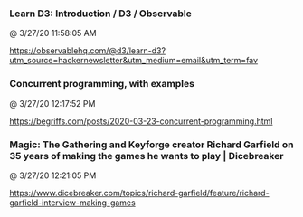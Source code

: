 ﻿

### Learn D3: Introduction / D3 / Observable
@ 3/27/20 11:58:05 AM

https://observablehq.com/@d3/learn-d3?utm_source=hackernewsletter&utm_medium=email&utm_term=fav



### Concurrent programming, with examples
@ 3/27/20 12:17:52 PM

https://begriffs.com/posts/2020-03-23-concurrent-programming.html



### Magic: The Gathering and Keyforge creator Richard Garfield on 35 years of making the games he wants to play | Dicebreaker
@ 3/27/20 12:21:05 PM

https://www.dicebreaker.com/topics/richard-garfield/feature/richard-garfield-interview-making-games

